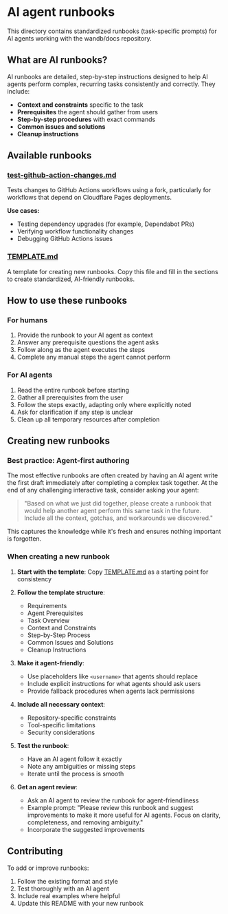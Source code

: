 # AI agent runbooks

This directory contains standardized runbooks (task-specific prompts) for AI agents working with the wandb/docs repository.

## What are AI runbooks?

AI runbooks are detailed, step-by-step instructions designed to help AI agents perform complex, recurring tasks consistently and correctly. They include:

- **Context and constraints** specific to the task
- **Prerequisites** the agent should gather from users
- **Step-by-step procedures** with exact commands
- **Common issues and solutions**
- **Cleanup instructions**

## Available runbooks

### [test-github-action-changes.md](./test-github-action-changes.md)
Tests changes to GitHub Actions workflows using a fork, particularly for workflows that depend on Cloudflare Pages deployments.

**Use cases:**
- Testing dependency upgrades (for example, Dependabot PRs)
- Verifying workflow functionality changes
- Debugging GitHub Actions issues

### [TEMPLATE.md](./TEMPLATE.md)
A template for creating new runbooks. Copy this file and fill in the sections to create standardized, AI-friendly runbooks.

## How to use these runbooks

### For humans
1. Provide the runbook to your AI agent as context
2. Answer any prerequisite questions the agent asks
3. Follow along as the agent executes the steps
4. Complete any manual steps the agent cannot perform

### For AI agents
1. Read the entire runbook before starting
2. Gather all prerequisites from the user
3. Follow the steps exactly, adapting only where explicitly noted
4. Ask for clarification if any step is unclear
5. Clean up all temporary resources after completion

## Creating new runbooks

### Best practice: Agent-first authoring
The most effective runbooks are often created by having an AI agent write the first draft immediately after completing a complex task together. At the end of any challenging interactive task, consider asking your agent:

> "Based on what we just did together, please create a runbook that would help another agent perform this same task in the future. Include all the context, gotchas, and workarounds we discovered."

This captures the knowledge while it's fresh and ensures nothing important is forgotten.

### When creating a new runbook

1. **Start with the template**: Copy [TEMPLATE.md](./TEMPLATE.md) as a starting point for consistency

2. **Follow the template structure**:
   - Requirements
   - Agent Prerequisites
   - Task Overview
   - Context and Constraints
   - Step-by-Step Process
   - Common Issues and Solutions
   - Cleanup Instructions

3. **Make it agent-friendly**:
   - Use placeholders like `<username>` that agents should replace
   - Include explicit instructions for what agents should ask users
   - Provide fallback procedures when agents lack permissions

4. **Include all necessary context**:
   - Repository-specific constraints
   - Tool-specific limitations
   - Security considerations

5. **Test the runbook**:
   - Have an AI agent follow it exactly
   - Note any ambiguities or missing steps
   - Iterate until the process is smooth

6. **Get an agent review**:
   - Ask an AI agent to review the runbook for agent-friendliness
   - Example prompt: "Please review this runbook and suggest improvements to make it more useful for AI agents. Focus on clarity, completeness, and removing ambiguity."
   - Incorporate the suggested improvements

## Contributing

To add or improve runbooks:

1. Follow the existing format and style
2. Test thoroughly with an AI agent
3. Include real examples where helpful
4. Update this README with your new runbook
